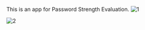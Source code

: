 This is an app for Password Strength Evaluation. 
![1](https://github.com/user-attachments/assets/26bd613f-b250-466d-87dd-b55a1bf6864a)

![2](https://github.com/user-attachments/assets/e74c23b2-819e-4036-90d5-c3351ece65f0)
